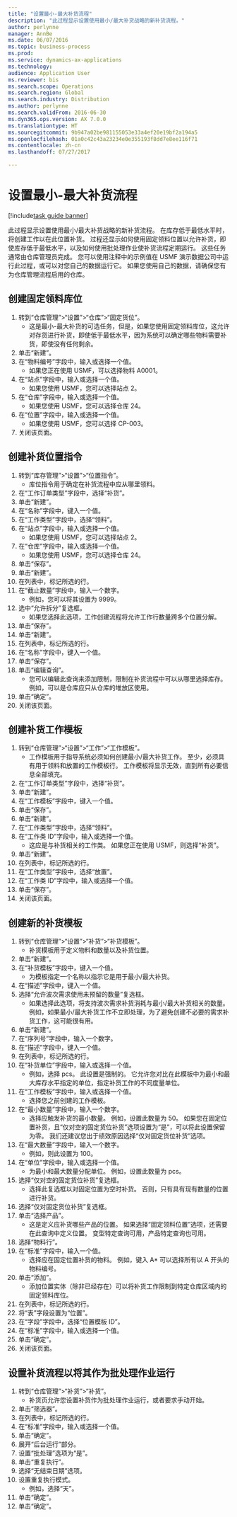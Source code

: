 ```yaml
--- 
title: "设置最小-最大补货流程"
description: "此过程显示设置使用最小/最大补货战略的新补货流程。"
author: perlynne
manager: AnnBe
ms.date: 06/07/2016
ms.topic: business-process
ms.prod: 
ms.service: dynamics-ax-applications
ms.technology: 
audience: Application User
ms.reviewer: bis
ms.search.scope: Operations
ms.search.region: Global
ms.search.industry: Distribution
ms.author: perlynne
ms.search.validFrom: 2016-06-30
ms.dyn365.ops.version: AX 7.0.0
ms.translationtype: HT
ms.sourcegitcommit: 9b947a02be981155053e33a4ef20e19bf2a194a5
ms.openlocfilehash: 01a0c42c43a23234e0e355193f8dd7e8ee116f71
ms.contentlocale: zh-cn
ms.lasthandoff: 07/27/2017

---
```

# <a name="set-up-a-min-max-replenishment-process"></a>设置最小-最大补货流程

[!include[task guide banner](../../includes/task-guide-banner.md)]

此过程显示设置使用最小/最大补货战略的新补货流程。 在库存低于最低水平时，将创建工作以在此位置补货。 过程还显示如何使用固定领料位置以允许补货，即使库存低于最低水平，以及如何使用批处理作业使补货流程定期运行。 这些任务通常由仓库管理员完成。 您可以使用注释中的示例值在 USMF 演示数据公司中运行此过程，或可以对您自己的数据运行它。 如果您使用自己的数据，请确保您有为仓库管理流程启用的仓库。


## <a name="create-a-fixed-picking-location"></a>创建固定领料库位
1. 转到“仓库管理”>“设置”>“仓库”>“固定货位”。
    * 这是最小-最大补货的可选任务，但是，如果您使用固定领料库位，这允许对存货进行补货，即使低于最低水平，因为系统可以确定哪些物料需要补货，即使没有任何剩余。  
2. 单击“新建”。
3. 在“物料编号”字段中，输入或选择一个值。
    * 如果您正在使用 USMF，可以选择物料 A0001。  
4. 在“站点”字段中，输入或选择一个值。
    * 如果您使用 USMF，您可以选择站点 2。  
5. 在“仓库”字段中，输入或选择一个值。
    * 如果您使用 USMF，您可以选择仓库 24。  
6. 在“位置”字段中，输入或选择一个值。
    * 如果您使用 USMF，您可以选择 CP-003。  
7. 关闭该页面。

## <a name="create-a-replenishment-location-directive"></a>创建补货位置指令
1. 转到“库存管理”>“设置”>“位置指令”。
    * 库位指令用于确定在补货流程中应从哪里领料。  
2. 在“工作订单类型”字段中，选择“补货”。
3. 单击“新建”。
4. 在“名称”字段中，键入一个值。
5. 在“工作类型”字段中，选择“领料”。
6. 在“站点”字段中，输入或选择一个值。
    * 如果您使用 USMF，您可以选择站点 2。  
7. 在“仓库”字段中，输入或选择一个值。
    * 如果您使用 USMF，您可以选择仓库 24。  
8. 单击“保存”。
9. 单击“新建”。
10. 在列表中，标记所选的行。
11. 在“截止数量”字段中，输入一个数字。
    * 例如，您可以将其设置为 9999。  
12. 选中“允许拆分”复选框。
    * 如果您选择此选项，工作创建流程将允许工作行数量跨多个位置分解。  
13. 单击“保存”。
14. 单击“新建”。
15. 在列表中，标记所选的行。
16. 在“名称”字段中，键入一个值。
17. 单击“保存”。
18. 单击“编辑查询”。
    * 您可以编辑此查询来添加限制，限制在补货流程中可以从哪里选择库存。 例如，可以是仓库应只从仓库的堆放区使用。  
19. 单击“确定”。
20. 关闭该页面。

## <a name="create-a-replenishment-work-template"></a>创建补货工作模板
1. 转到“仓库管理”>“设置”>“工作”>“工作模板”。
    * 工作模板用于指导系统必须如何创建最小/最大补货工作。 至少，必须具有用于领料和放置的工作模板行。 工作模板将显示无效，直到所有必要信息全部填充。  
2. 在“工作订单类型”字段中，选择“补货”。
3. 单击“新建”。
4. 在“工作模板”字段中，键入一个值。
5. 单击“保存”。
6. 单击“新建”。
7. 在“工作类型”字段中，选择“领料”。
8. 在“工作类 ID”字段中，输入或选择一个值。
    * 这应是与补货相关的工作类。 如果您正在使用 USMF，则选择“补货”。  
9. 单击“新建”。
10. 在列表中，标记所选的行。
11. 在“工作类型”字段中，选择“放置”。
12. 在“工作类 ID”字段中，输入或选择一个值。
13. 单击“保存”。
14. 关闭该页面。

## <a name="create-a-new-replenishment-template"></a>创建新的补货模板
1. 转到“仓库管理”>“设置”>“补货”>“补货模板”。
    * 补货模板用于定义物料和数量以及补货位置。  
2. 单击“新建”。
3. 在“补货模板”字段中，键入一个值。
    * 为模板指定一个名称以指示它是用于最小/最大补货。  
4. 在“描述”字段中，键入一个值。
5. 选择“允许波次需求使用未预留的数量”复选框。
    * 如果选择此选项，将支持波次需求补货消耗与最小/最大补货相关的数量。 例如，如果最小/最大补货工作不立即处理，为了避免创建不必要的需求补货工作，这可能很有用。  
6. 单击“新建”。
7. 在“序列号”字段中，输入一个数字。
8. 在“描述”字段中，键入一个值。
9. 在列表中，标记所选的行。
10. 在“补货单位”字段中，输入或选择一个值。
    * 例如，选择 pcs。 此设置是强制的。 它允许您对比在此模板中为最小和最大库存水平指定的单位，指定补货工作的不同度量单位。  
11. 在“工作模板”字段中，输入或选择一个值。
    * 选择您之前创建的工作模板。  
12. 在“最小数量”字段中，输入一个数字。
    * 选择应触发补货的最小数量。 例如，设置此数量为 50。 如果您在固定位置补货，且“仅对空的固定货位补货”选项设置为“是”，可以将此设置保留为零。 我们还建议您出于绩效原因选择“仅对固定货位补货”选项。  
13. 在“最大数量”字段中，输入一个数字。
    * 例如，则此设置为 100。  
14. 在“单位”字段中，输入或选择一个值。
    * 为最小和最大数量分配单位。 例如，设置此数量为 pcs。  
15. 选择“仅对空的固定货位补货”复选框。
    * 选择此复选框以对固定位置为空时补货。 否则，只有具有现有数量的位置进行补货。  
16. 选择“仅对固定货位补货”复选框。
17. 单击“选择产品”。
    * 这是定义应补货哪些产品的位置。 如果选择“固定领料位置”选项，还需要在此查询中定义位置。 变型特定查询可用，产品特定查询也可用。  
18. 选择“物料行”。
19. 在“标准”字段中，输入一个值。
    * 选择应在固定位置补货的物料。 例如，键入 A* 可以选择所有以 A 开头的物料编号。  
20. 单击“添加”。
    * 添加位置实体（除非已经存在）可以将补货工作限制到特定仓库区域内的固定领料库位。  
21. 在列表中，标记所选的行。
22. 将“表”字段设置为“位置”。
23. 在“字段”字段中，选择“位置模板 ID”。
24. 在“标准”字段中，输入或选择一个值。
25. 单击“确定”。
26. 关闭该页面。

## <a name="set-the-replenishment-process-to-run-as-a-batch-job"></a>设置补货流程以将其作为批处理作业运行
1. 转到“仓库管理”>“补货”>“补货”。
    * 补货页允许您设置补货作为批处理作业运行，或者要求手动开始。  
2. 单击“筛选器”。
3. 在列表中，标记所选的行。
4. 在“标准”字段中，输入或选择一个值。
5. 单击“确定”。
6. 展开“后台运行”部分。
7. 设置“批处理”选项为“是”。
8. 单击“重复执行”。
9. 选择“无结束日期”选项。
10. 设置重复执行模式。
    * 例如，选择“天”。  
11. 单击“确定”。
12. 单击“确定”。


